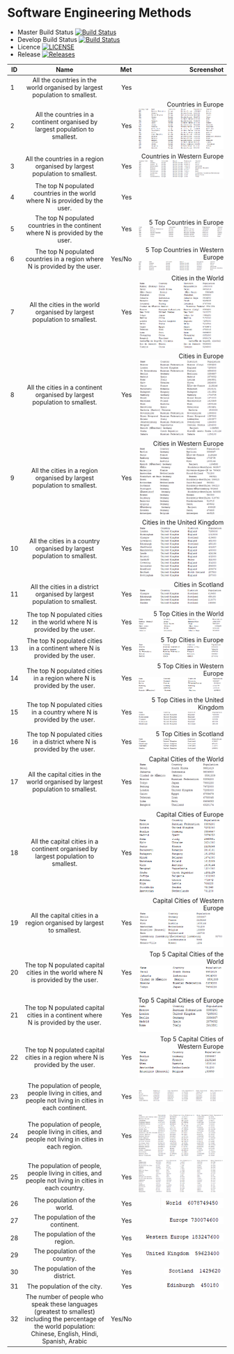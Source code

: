 # Software Engineering Methods

- Master Build Status [![Build Status](https://travis-ci.org/RyanHeadley/sem.svg?branch=master)](https://travis-ci.org/RyanHeadley/sem)
- Develop Build Status [![Build Status](https://travis-ci.org/RyanHeadley/sem.svg?branch=develop)](https://travis-ci.org/RyanHeadley/sem)
- Licence [![LICENSE](https://img.shields.io/github/license/RyanHeadley/sem.svg?style=flat-square)](https://github.com/RyanHeadley/sem/blob/master/LICENSE)
- Release [![Releases](https://img.shields.io/github/release/RyanHeadley/sem/all.svg?style=flat-square)](https://github.com/RyanHeadley/sem/releases)

| ID |                                 Name                                         |  Met   | Screenshot |
|----|:----------------------------------------------------------------------------:|-------:|-----------:|
| 1  | All the countries in the world organised by largest population to smallest.  |  Yes   |            |
| 2  | All the countries in a continent organised by largest population to smallest.|  Yes   |Countries in Europe ![continentCountries](continentCountries.png)           |
| 3  | All the countries in a region organised by largest population to smallest.   |  Yes   |Countries in Western Europe![regionCountries](regionCountries.png)         |
| 4  | The top N populated countries in the world where N is provided by the user.  | Yes |            |
| 5  | The top N populated countries in the continent where N is provided by the user.  | Yes |5 Top Countries in Europe ![userContinentCountries](userContinentCountries.png)           |
| 6  | The top N populated countries in a region where N is provided by the user.   | Yes/No |5 Top Countries in Western Europe ![userRegionCountries](userRegionCountries.png)            |
| 7  | All the cities in the world organised by largest population to smallest.     |  Yes   |Cities in the World ![worldCities](worldCities.png)           |
| 8  | All the cities in a continent organised by largest population to smallest.   |  Yes   |Cities in Europe ![continentCities](continentCities.png)          |
| 9  | All the cities in a region organised by largest population to smallest.      |  Yes   |Cities in Western Europe ![regionCities](regionCities.png)           |
| 10 | All the cities in a country organised by largest population to smallest.     |  Yes   |Cities in the United Kingdom ![countryCities](countryCities.png)          |
| 11 | All the cities in a district organised by largest population to smallest.    |  Yes   |Cities in Scotland ![districtCities](districtCities.png)          |
| 12 | The top N populated cities in the world where N is provided by the user.     | Yes |5 Top Cities in the World ![userWorldCities](userWorldCities.png)            |
| 13 | The top N populated cities in a continent where N is provided by the user.   | Yes |5 Top Cities in Europe ![userContinentCities](userContinentCities.png)            |
| 14 | The top N populated cities in a region where N is provided by the user.      | Yes |5 Top Cities in Western Europe ![userRegionCities](userRegionCities.png)             |
| 15 | The top N populated cities in a country where N is provided by the user.     | Yes |5 Top Cities in the United Kingdom ![userCountryCities](userCountryCities.png)            |
| 16 | The top N populated cities in a district where N is provided by the user.    | Yes |5 Top Cities in Scotland ![userDistrictCities](userDistrictCities.png)             |
| 17 | All the capital cities in the world organised by largest population to smallest.  |  Yes   |Capital Cities of the World ![worldCapitalCities](worldCapitalCities.png)           |
| 18 | All the capital cities in a continent organised by largest population to smallest.|  Yes   |Capital Cities of Europe ![continentCapitalCities](continentCapitalCities.png)           |
| 19 | All the capital cities in a region organised by largest to smallest.              |  Yes   |Capital Cities of Western Europe ![regionCapitalCities](regionCapitalCities.png)           |
| 20 | The top N populated capital cities in the world where N is provided by the user.  | Yes |Top 5 Capital Cities of the World ![userWorldCapitalCities](userWorldCapitalCities.png)            |
| 21 | The top N populated capital cities in a continent where N is provided by the user.| Yes |Top 5 Capital Cities of Europe ![userContinentCapitalCities](userContinentCapitalCities.png)           |
| 22 | The top N populated capital cities in a region where N is provided by the user.   | Yes |Top 5 Capital Cities of Western Europe ![userRegionCapitalCities](userRegionCapitalCities.png)         |
| 23 | The population of people, people living in cities, and people not living in cities in each continent.| Yes |![continentCityPercentage](continentCityPercentage.png)            |
| 24 | The population of people, people living in cities, and people not living in cities in each region.   | Yes |![regionCityPercentage](regionCityPercentage.png)           |
| 25 | The population of people, people living in cities, and people not living in cities in each country.  | Yes |![countryCityPercentage](countryCityPercentage.png)            |
| 26 | The population of the world.            | Yes | ![singleWorldPop](SingleWorldPop.png)           |
| 27 | The population of the continent.        | Yes | ![singleContinentPop](SingleContinentPop.png)           |
| 28 | The population of the region.           | Yes | ![singleRegionPop](SingleRegionPop.png)           |
| 29 | The population of the country.          | Yes | ![singleCountryPop](SingleCountryPop.png)             |
| 30 | The population of the district.         | Yes | ![singleDistrictPop](SingleDistrictPop.png)           |
| 31 | The population of the city.             | Yes | ![singleCityPop](SingleCityPop.png)                   |
| 32 | The number of people who speak these languages (greatest to smallest) including the percentage of the world population: Chinese, English, Hindi, Spanish, Arabic | Yes/No |            |